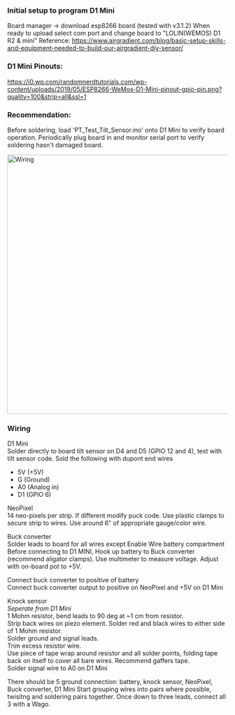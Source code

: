 ### Initial setup to program D1 Mini
Board manager -> download esp8266 board (tested with v3.1.2)
When ready to upload select com port and change board to "LOLIN(WEMOS) D1 R2 & mini"
Reference: https://www.airgradient.com/blog/basic-setup-skills-and-equipment-needed-to-build-our-airgradient-diy-sensor/

### D1 Mini Pinouts:
https://i0.wp.com/randomnerdtutorials.com/wp-content/uploads/2019/05/ESP8266-WeMos-D1-Mini-pinout-gpio-pin.png?quality=100&strip=all&ssl=1

### Recommendation: 
Before soldering, load 'PT_Test_Tilt_Sensor.ino' onto D1 Mini to verify board operation. Periodically plug board in and monitor serial port to verify soldering hasn't damaged board.

<img width="1396" height="591" alt="Wiring" src="https://github.com/user-attachments/assets/f104e410-4c6e-46f5-b8db-0c12c5f7ba3d" />

### Wiring
D1 Mini\
Solder directly to board tilt sensor on D4 and D5 (GPIO 12 and 4), test with tilt sensor code.
Sold the following with dupont end wires
* 5V (+5V)
* G (Ground)
* A0 (Analog in)
* D1 (GPIO 6)

NeoPixel\
14 neo-pixels per strip. If different modify puck code.
Use plastic clamps to secure strip to wires. Use around 6" of appropriate gauge/color wire.

Buck converter\
Solder leads to board for all wires except Enable
Wire battery compartment
Before connecting to D1 MINI, Hook up battery to Buck converter (recommend aligator clamps). 
Use multimeter to measure voltage. Adjust with on-board pot to +5V.

Connect buck converter to positive of battery\
Connect buck converter output to positive on NeoPixel and +5V on D1 Mini

Knock sensor\
_Seperate from D1 Mini_\
1 Mohm resistor, bend leads to 90 deg at ~1 cm from resistor. \
Strip back wires on piezo element. Solder red and black wires to either side of 1 Mohm resistor. \
Solder ground and signal leads. \
Trim excess resistor wire. \
Use piece of tape wrap around resistor and all solder points, folding tape back on itself to cover all bare wires. Recommend gaffers tape. \
Solder signal wire to A0 on D1 Mini

There should be 5 ground connection: battery, knock sensor, NeoPixel, Buck converter, D1 Mini
Start grouping wires into pairs where possible, twisitng and soldering pairs together. Once down to three leads, connect all 3 with a Wago. 
